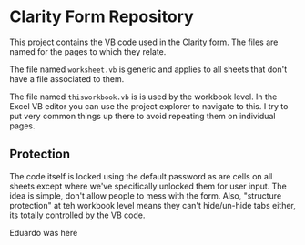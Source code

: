 # Clarity Form Repository

This project contains the VB code used in the Clarity form. The files are named for the pages to which they relate.

The file named `worksheet.vb` is generic and applies to all sheets that don't have a file associated to them.

The file named `thisworkbook.vb` is is used by the workbook level. In the Excel VB editor you can use the project explorer to navigate to this. I try to put very common things up there to avoid repeating them on individual pages.

## Protection
The code itself is locked using the default password as are cells on all sheets except where we've specifically unlocked them for user input. The idea is simple, don't allow people to mess with the form. Also, "structure protection" at teh workbook level means they can't hide/un-hide tabs either, its totally controlled by the VB code.

Eduardo was here 
